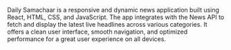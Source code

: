 Daily Samachaar is a responsive and dynamic news application built using React, HTML, CSS, and JavaScript. The app integrates with the News API to fetch and display the latest live headlines across various categories. It offers a clean user interface, smooth navigation, and optimized performance for a great user experience on all devices.

